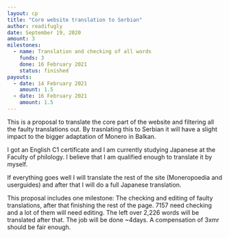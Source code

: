 ```yaml
---
layout: cp
title: "Core website translation to Serbian"
author: readifugly
date: September 19, 2020
amount: 3
milestones:
  - name: Translation and checking of all words
    funds: 3
    done: 16 February 2021
    status: finished
payouts:
  - date: 14 February 2021
    amount: 1.5
  - date: 16 February 2021
    amount: 1.5
---
```

This is a proposal to translate the core part of the website and filtering all the faulty translations out. By trasnlating this to Serbian it will have a slight impact to the bigger adaptation of Monero in Balkan.

I got an English C1 certificate and I am currently studying Japanese at the Faculty of philology. I believe that I am qualified enough to translate it by myself.

If everything goes well I will translate the rest of the site (Moneropoedia and userguides) and after that I will do a full Japanese translation.

This proposal includes one milestone: The checking and editing of faulty translations, after that finishing the rest of the page. 
7157 need checking and a lot of them will need editing. The left over 2,226 words will be translated after that. The job will be done ~4days.
A compensation of 3xmr should be fair enough.
